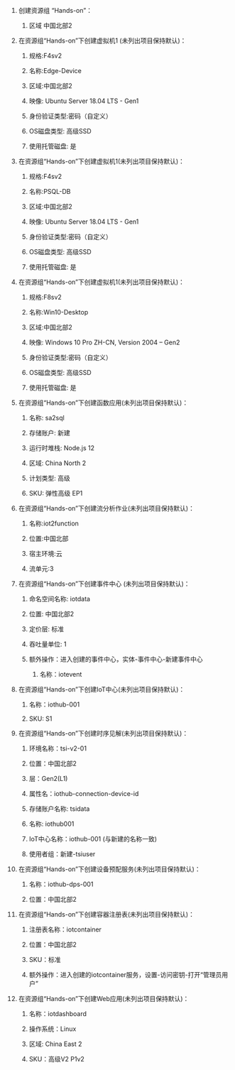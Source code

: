 1.  创建资源组 “Hands-on”：

    1.  区域 中国北部2

2.  在资源组“Hands-on”下创建虚拟机1 (未列出项目保持默认)：

    1.  规格:F4sv2

    2.  名称:Edge-Device

    3.  区域:中国北部2

    4.  映像: Ubuntu Server 18.04 LTS - Gen1

    5.  身份验证类型:密码（自定义）

    6.  OS磁盘类型: 高级SSD

    7.  使用托管磁盘: 是

3.  在资源组“Hands-on”下创建虚拟机1(未列出项目保持默认)：

    1.  规格:F4sv2

    2.  名称:PSQL-DB

    3.  区域:中国北部2

    4.  映像: Ubuntu Server 18.04 LTS - Gen1

    5.  身份验证类型:密码（自定义）

    6.  OS磁盘类型: 高级SSD

    7.  使用托管磁盘: 是

4.  在资源组“Hands-on”下创建虚拟机1(未列出项目保持默认)：

    1.  规格:F8sv2

    2.  名称:Win10-Desktop

    3.  区域:中国北部2

    4.  映像: Windows 10 Pro ZH-CN, Version 2004 – Gen2

    5.  身份验证类型:密码（自定义）

    6.  OS磁盘类型: 高级SSD

    7.  使用托管磁盘: 是

5.  在资源组“Hands-on”下创建函数应用(未列出项目保持默认)：

    1.  名称: sa2sql

    2.  存储账户: 新建

    3.  运行时堆栈: Node.js 12

    4.  区域: China North 2

    5.  计划类型: 高级

    6.  SKU: 弹性高级 EP1

6.  在资源组“Hands-on”下创建流分析作业(未列出项目保持默认)：

    1.  名称:iot2function

    2.  位置:中国北部

    3.  宿主环境:云

    4.  流单元:3

7.  在资源组“Hands-on”下创建事件中心 (未列出项目保持默认)：

    1.  命名空间名称: iotdata

    2.  位置: 中国北部2

    3.  定价层: 标准

    4.  吞吐量单位: 1

    5.  额外操作：进入创建的事件中心，实体-事件中心-新建事件中心

        1.  名称：iotevent

8.  在资源组“Hands-on”下创建IoT中心(未列出项目保持默认)：

    1.  名称：iothub-001

    2.  SKU: S1

9.  在资源组“Hands-on”下创建时序见解(未列出项目保持默认)：

    1.  环境名称：tsi-v2-01

    2.  位置：中国北部2

    3.  层：Gen2(L1)

    4.  属性名：iothub-connection-device-id

    5.  存储账户名称: tsidata

    6.  名称: iothub001

    7.  IoT中心名称：iothub-001 (与新建的名称一致)

    8.  使用者组：新建-tsiuser

10. 在资源组“Hands-on”下创建设备预配服务(未列出项目保持默认)：

    1.  名称：iothub-dps-001

    2.  位置：中国北部2

11. 在资源组“Hands-on”下创建容器注册表(未列出项目保持默认)：

    1.  注册表名称：iotcontainer

    2.  位置：中国北部2

    3.  SKU：标准

    4.  额外操作：进入创建的iotcontainer服务，设置-访问密钥-打开“管理员用户”

12. 在资源组“Hands-on”下创建Web应用(未列出项目保持默认)：

    1.  名称：iotdashboard

    2.  操作系统：Linux

    3.  区域: China East 2

    4.  SKU：高级V2 P1v2
